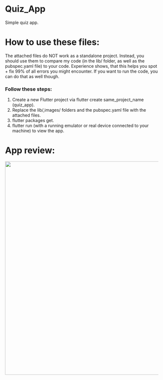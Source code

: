 # Quiz_App
Simple quiz app.

# How to use these files:

The attached files do NOT work as a standalone project.
Instead, you should use them to compare my code (in the lib/ folder, as well as the pubspec.yaml file) to your code. Experience shows, that this helps you spot + fix 99% of all errors you might encounter.
If you want to run the code, you can do that as well though.
### Follow these steps:
  1) Create a new Flutter project via flutter create same_project_name (quiz_app).
  2) Replace the lib/,images/ folders and the pubspec.yaml file with the attached files.
  3) flutter packages get.
  4) flutter run (with a running emulator or real device connected to your machine) to view the app.

# App review:
<img src="app_review.gif" height="700"/>
